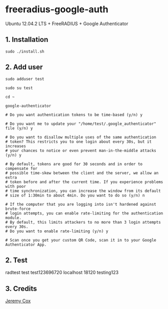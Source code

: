 # freeradius-google-auth

Ubuntu 12.04.2 LTS + FreeRADIUS + Google Authenticator

## 1. Installation

    sudo ./install.sh

## 2. Add user

    sudo adduser test

    sudo su test

    cd ~

    google-authenticator

    # Do you want authentication tokens to be time-based (y/n) y

    # Do you want me to update your "/home/test/.google_authenticator" file (y/n) y

    # Do you want to disallow multiple uses of the same authentication
    # token? This restricts you to one login about every 30s, but it increases
    # your chances to notice or even prevent man-in-the-middle attacks (y/n) y

    # By default, tokens are good for 30 seconds and in order to compensate for
    # possible time-skew between the client and the server, we allow an extra
    # token before and after the current time. If you experience problems with poor
    # time synchronization, you can increase the window from its default
    # size of 1:30min to about 4min. Do you want to do so (y/n) n

    # If the computer that you are logging into isn't hardened against brute-force
    # login attempts, you can enable rate-limiting for the authentication module.
    # By default, this limits attackers to no more than 3 login attempts every 30s.
    # Do you want to enable rate-limiting (y/n) y

    # Scan once you get your custom QR Code, scan it in to your Google Authenticator App.

## 2. Test

radtest test test123696720 localhost 18120 testing123

## 3. Credits

[Jeremy Cox](http://www.supertechguy.com/help/security/freeradius-google-auth)

